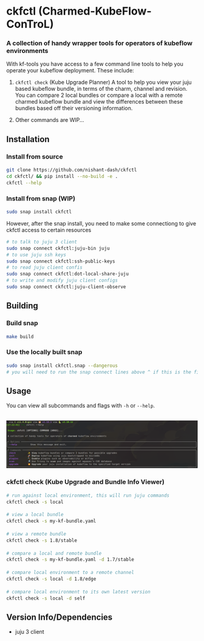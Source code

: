 
# ckfctl (Charmed-KubeFlow-ConTroL)
### A collection of handy wrapper tools for operators of kubeflow environments


With kf-tools you have access to a few command line tools to help you operate your kubeflow deployment. These include:


1) `ckfctl check` (Kube Upgrade Planner)
A tool to help you view your juju based kubeflow bundle, in terms of the charm, channel and revision. You can compare 2 local bundles or compare a local with a remote charmed kubeflow bundle and view the differences between these bundles based off their versioning information.

2) Other commands are WIP...


## Installation

### Install from source

```bash
git clone https://github.com/nishant-dash/ckfctl
cd ckfctl/ && pip install --no-build -e .
ckfctl --help
```

### Install from snap (WIP)

```bash
sudo snap install ckfctl
```

However, after the snap install, you need to make some connectiong to give ckfctl access
to certain resources
```bash
# to talk to juju 3 client
sudo snap connect ckfctl:juju-bin juju
# to use juju ssh keys
sudo snap connect ckfctl:ssh-public-keys
# to read juju client confis
sudo snap connect ckfctl:dot-local-share-juju
# to write and modify juju client configs
sudo snap connect ckfctl:juju-client-observe
```

## Building

### Build snap

```bash
make build
```

### Use the locally built snap
```bash
sudo snap install ckfctl.snap --dangerous
# you will need to run the snap connect lines above ^ if this is the first time
```

## Usage

You can view all subcommands and flags with `-h` or `--help`.

<br> ![screenshot](/png/screenshot-help.png)


### ckfctl check (Kube Upgrade and Bundle Info Viewer)

```bash
# run against local environment, this will run juju commands
ckfctl check -s local

# view a local bundle
ckfctl check -s my-kf-bundle.yaml

# view a remote bundle
ckfctl check -s 1.8/stable

# compare a local and remote bundle
ckfctl check -s my-kf-bundle.yaml -d 1.7/stable

# compare local environment to a remote channel
ckfctl check -s local -d 1.8/edge

# compare local environment to its own latest version
ckfctl check -s local -d self
```

## Version Info/Dependencies

- juju 3 client
